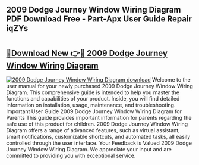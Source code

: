 ## 2009 Dodge Journey Window Wiring Diagram PDF Download Free - Part-Apx User Guide Repair iqZYs

# <h2><a href="http://dfme8bv.blite.top/?on=2009+Dodge+Journey+Window+Wiring+Diagram">🔗Download New 👉🔴 2009 Dodge Journey Window Wiring Diagram</a></h2>

[![2009 Dodge Journey Window Wiring Diagram download](https://i.imgur.com/lujVjoI.png)](http://dfme8bv.blite.top/?on=2009+Dodge+Journey+Window+Wiring+Diagram)
Welcome to the user manual for your newly purchased 2009 Dodge Journey Window Wiring Diagram. This comprehensive guide is intended to help you master the functions and capabilities of your product. Inside, you will find detailed information on installation, usage, maintenance, and troubleshooting. Important User Guide 2009 Dodge Journey Window Wiring Diagram for Parents This guide provides important information for parents regarding the safe use of this product for children. 2009 Dodge Journey Window Wiring Diagram offers a range of advanced features, such as virtual assistant, smart notifications, customizable shortcuts, and automated tasks, all easily controlled through the user interface. Your Feedback is Valued 2009 Dodge Journey Window Wiring Diagram. We appreciate your input and are committed to providing you with exceptional service.
